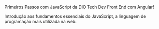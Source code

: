 Primeiros Passos com JavaScript da DIO Tech Dev Front End com Angular! 

Introdução aos fundamentos essenciais do JavaScript, a linguagem de programação mais utilizada na web.
